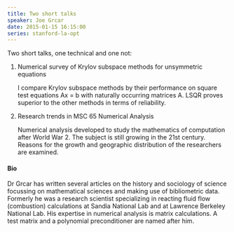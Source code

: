 ```yaml
---
title: Two short talks
speaker: Joe Grcar
date: 2015-01-15 16:15:00
series: stanford-la-opt
---
```


Two short talks, one technical and one not:

1. Numerical survey of Krylov subspace methods for unsymmetric equations

   I compare Krylov subspace methods by their performance on 
   square test equations Ax = b with naturally occurring matrices A.
   LSQR proves superior to the other methods in terms of reliability.

2. Research trends in MSC 65 Numerical Analysis

   Numerical analysis developed to study the mathematics of computation
   after World War 2.  The subject is still growing in the 21st century.
   Reasons for the growth and geographic distribution of the researchers
   are examined.

#### Bio

Dr Grcar has written several articles on the history and sociology of
science focussing on mathematical sciences and making use of bibliometric
data.  Formerly he was a research scientist specializing in reacting
fluid flow (combustion) calculations at Sandia National Lab and at
Lawrence Berkeley National Lab.  His expertise in numerical analysis
is matrix calculations.  A test matrix and a polynomial preconditioner
are named after him.

